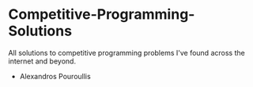 # Competitive-Programming-Solutions
All solutions to competitive programming problems I've found across the internet and beyond.
- Alexandros Pouroullis
